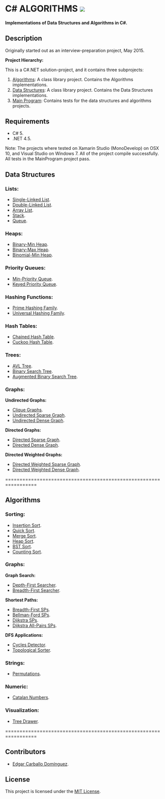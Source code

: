 # C# ALGORITHMS [![](https://travis-ci.org/aalhour/C-Sharp-Algorithms.svg?branch=master)](https://travis-ci.org/aalhour/C-Sharp-Algorithms)

#### Implementations of Data Structures and Algorithms in C#.

## Description

Originally started out as an interview-preparation project, May 2015.

**Project Hierarchy:**

This is a C#.NET solution-project, and it contains three subprojects:

 1. [Algorithms](Algorithms): A class library project. Contains the Algorithms implementations.
 2. [Data Structures](DataStructures): A class library project. Contains the Data Structures implementations.
 3. [Main Program](MainProgram): Contains tests for the data structures and algorithms projects.


## Requirements
 * C# 5.
 * .NET 4.5.

Note: The projects where tested on Xamarin Studio (MonoDevelop) on OSX 10, and Visual Studio on Windows 7. All of the project compile successfully. All tests in the MainProgram project pass.


## Data Structures

### Lists:
 * [Single-Linked List](DataStructures/Lists/SLinkedList.cs).
 * [Double-Linked List](DataStructures/Lists/DLinkedList.cs).
 * [Array List](DataStructures/Lists/ArrayList.cs).
 * [Stack](DataStructures/Lists/Stack.cs).
 * [Queue](DataStructures/Lists/Queue.cs).

### Heaps:
 * [Binary-Min Heap](DataStructures/Heaps/BinaryMinHeap.cs).
 * [Binary-Max Heap](DataStructures/Heaps/BinaryMaxHeap.cs).
 * [Binomial-Min Heap](DataStructures/Heaps/BinomialMinHeap.cs).
 
### Priority Queues:
 * [Min-Priority Queue](DataStructures/Heaps/MinPriorityQueue.cs).
 * [Keyed Priority Queue](DataStructures/Heaps/KeyedPriorityQueue.cs).
 
### Hashing Functions:
 * [Prime Hashing Family](DataStructures/Hashing/PrimeHashingFamily.cs).
 * [Universal Hashing Family](DataStructures/Hashing/UniversalHashingFamily.cs).

### Hash Tables:
 * [Chained Hash Table](DataStructures/Dictionaries/ChainedHashTable.cs).
 * [Cuckoo Hash Table](DataStructures/Dictionaries/CuckooHashTable.cs).

### Trees:
 * [AVL Tree](DataStructures/Trees/AVLTree.cs).
 * [Binary Search Tree](DataStructures/Trees/BinarySearchTree.cs).
 * [Augmented Binary Search Tree](DataStructures/Trees/AugmentedBinarySearchTree.cs).
 
### Graphs:
**Undirected Graphs:**
 * [Clique Graphs](DataStructures/Graphs/CliqueGraph.cs).
 * [Undirected Sparse Graph](DataStructures/Graphs/UndirectedSparseGraph.cs).
 * [Undirected Dense Graph](DataStructures/Graphs/UndirectedDenseGraph.cs).
 
**Directed Graphs:** 
 * [Directed Sparse Graph](DataStructures/Graphs/DirectedSparseGraph.cs).
 * [Directed Dense Graph](DataStructures/Graphs/DirectedDenseGraph.cs).

**Directed Weighted Graphs:**
 * [Directed Weighted Sparse Graph](DataStructures/Graphs/DirectedWeightedSparseGraph.cs).
 * [Directed Weighted Dense Graph](DataStructures/Graphs/DirectedWeightedDenseGraph.cs).

=================================================================

## Algorithms

### Sorting:
 * [Insertion Sort](Algorithms/Sorting/InsertionSorter.cs).
 * [Quick Sort](Algorithms/Sorting/QuickSorter.cs).
 * [Merge Sort](Algorithms/Sorting/MergeSorter.cs).
 * [Heap Sort](Algorithms/Sorting/HeapSorter.cs).
 * [BST Sort](Algorithms/Sorting/BinarySearchTreeSorter.cs).
 * [Counting Sort](Algorithms/Sorting/CountingSorter.cs).

### Graphs:
**Graph Search:**
 * [Depth-First Searcher](Algorithms/Graphs/DepthFirstSearcher.cs).
 * [Breadth-First Searcher](Algorithms/Graphs/BreadthFirstSearcher.cs).

**Shortest Paths:**
 * [Breadth-First SPs](Algorithms/Graphs/BreadthFirstShortestPaths.cs).
 * [Bellman-Ford SPs](Algorithms/Graphs/BellmanFordShortestPaths.cs).
 * [Dijkstra SPs](Algorithms/Graphs/DijkstraShortestPaths.cs).
 * [Dijkstra All-Pairs SPs](Algorithms/Graphs/DijkstraAllPairsShortestPaths.cs).

**DFS Applications:**
 * [Cycles Detector](Algorithms/Graphs/CyclesDetector.cs).
 * [Topological Sorter](Algorithms/Graphs/TopologicalSorter.cs).

### Strings:
 * [Permutations](Algorithms/Strings/Permutations.cs).

### Numeric:
 * [Catalan Numbers](Algorithms/Numeric/CatalanNumbers.cs).

### Visualization:
 * [Tree Drawer](DataStructures/Trees/TreeDrawer.cs).

=================================================================

## Contributors
 * [Edgar Carballo Domínguez](https://github.com/karv).


## License
This project is licensed under the [MIT License](LICENSE).
